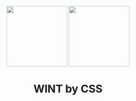 <p align="center">
  <img src="https://github.com/ChimeraSoftwareSolutions/WINT-Documentation/blob/f0b08d014a36fe1de3e9dd64902908b305045219/98%20Assets/WINT_LOGO_ROUNDED.png" width="160">
  <img src="https://github.com/ChimeraSoftwareSolutions/WINT-Documentation/blob/072b4db3e3902e0bfb6631d0b3d6844ad320e47a/98%20Assets/CSS_LOGO_ROUNDED.png" width="160">
</p>
<h1 align="center">WINT by CSS</h1>
